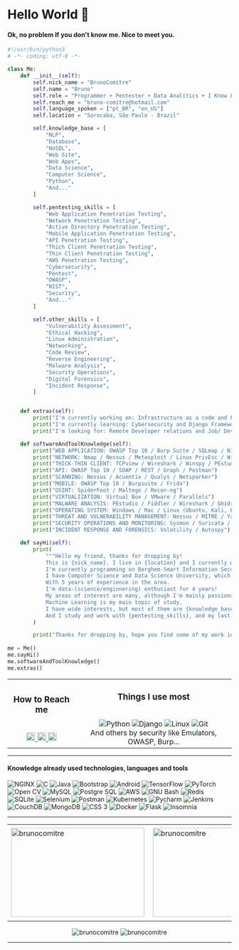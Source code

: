 # Hello World 👋

#### Ok, no problem If you don't know me. Nice to meet you.

```python
#!/usr/bin/python3
# -*- coding: utf-8 -*-

class Me:
    def __init__(self):
        self.nick_name = "BrunoComitre"
        self.name = "Bruno"
        self.role = "Programmer + Pentester + Data Analitics + I Know La"
        self.reach_me = "bruno-comitre@hotmail.com"
        self.language_spoken = ["pt_BR", "en_US"]
        self.location = "Sorocaba, São Paulo - Brazil"

        self.knowledge_base = [
            "NLP",
            "Database",
            "NoSQL",
            "Web Site",
            "Web Apps",
            "Data Science",
            "Computer Science",
            "Python",
            "And..."
        ]

        self.pentesting_skills = [
            "Web Application Penetration Testing",
            "Network Penetration Testing",
            "Active Directory Penetration Testing",
            "Mobile Application Penetration Testing",
            "API Penetration Testing",
            "Thich Client Penetration Testing",
            "Thin Client Penetration Testing",
            "AWS Penetration Testing",
            "Cybersecurity",
            "Pentest",
            "OWASP",
            "NIST",
            "Security",
            "And..."
        ]

        self.other_skills = [
            "Vulnerability Assessment",
            "Ethical Hacking",
            "Linux Administration",
            "Networking",
            "Code Review",
            "Reverse Engineering",
            "Malware Analysis",
            "Security Operations",
            "Digital Forensics",
            "Incident Response",
        ]  


    def extras(self):
        print("I'm currently working on: Infrastructure as a code and Python for Web development and Pentest Tools.")
        print("I'm currently learning: Cybersecurity and Django Framework.")
        print("I'm looking for: Remote Developer relations and Job/ Developer Community / Cyber Internships.")

    def softwareAndToolKnowledge(self):
        print("WEB APPLICATION: OWASP Top 10 / Burp Suite / SQLmap / Nikto / Dirb")
        print("NETWORK: Nmap / Nessus / Metasploit / Linux PrivEsc / Windows PrivEsc")
        print("THICK-THIN CLIENT: TCPview / Wireshark / Winspy / PEstudio")
        print("API: OWASP Top 10 / SOAP / REST / Graph / Postman")
        print("SCANNING: Nessus / Acuentix / Qualys / Netsparker")
        print("MOBILE: OWASP Top 10 / Burpsuite / Frida")
        print("OSINT: SpiderFoot / Maltego / Recon-ng")
        print("VIRTUALIZATION: Virtual Box / VMware / Parallels")
        print("MALWARE ANALYSIS: PEstudio / Fiddler / Wireshark / Ghidra / Remnux")
        print("OPERATING SYSTEM: Windows / Mac / Linux (Ubuntu, Kali, Parrot, Suse)")
        print("THREAT AND VULNERABILITY MANAGEMENT: Nessus / MITRE / Yara / ISAC / MISP")
        print("SECURITY OPERATIONS AND MONITORING: Sysmon / Suricata / Splunk / OpenEDR")
        print("INCIDENT RESPONSE AND FORENSICS: Volatility / Autospy")

    def sayHi(self):
        print(
            """Hello my friend, thanks for dropping by!
            This is {nick_name}, I live in {location} and I currently work remotely. I am a {role}.
            I'm currently programming on Berghem-Smart Information Security with backend developer using Python and Javascript.
            I have Computer Science and Data Science University, which can add to the field of development.
            With 5 years of experience in the area.
            I'm data-(science/enginnering) enthusiast for 4 years!
            My areas of interest are many, although I'm mainly passionate about science of theoretical theory and artificial intelligence;
            Machine Learning is my main topic of study.
            I have wide interests, but most of them are {knowledge_base}.
            And I study and work with {pentesting_skills}, and my last the {other_skills}."""
        )

        print("Thanks for dropping by, hope you find some of my work interesting.")
        
me = Me()
me.sayHi()
me.softwareAndToolKnowledge()
me.extras()
```

  <table align="center">
    <tr align="center">
        <td>
            <h3>How to Reach me</h3>
            <br/>
            <a href="https://www.linkedin.com/in/brunocomitre/">
                <img height="20" src="https://img.shields.io/badge/LinkedIn-0077B5?style=for-the-badge&logo=linkedin&logoColor=white" alt="brunocomitre" />
            </a>
            <a href="@TheComitre#4033">
                <img height="20" src="https://img.shields.io/badge/Discord-7289DA?style=for-the-badge&logo=discord&logoColor=white" alt="brunocomitre" />
            </a>
            <a href="https://dev.to/thecomitre">
                <img height="20" src="https://img.shields.io/badge/dev.to-0A0A0A?style=for-the-badge&logo=devdotto&logoColor=white&link=https://dev.to/thecomitre" alt="brunocomitre" />
            </a>
        </td>
        <td>
            <h3>Things I use most</h3>
            <br/>
              <img src="https://img.shields.io/badge/Python-3776AB?style=flat-square&logo=python&logoColor=white" alt="Python">
              <img src="https://img.shields.io/badge/Django-092E20?style=flat-square&logo=django&logoColor=white" alt="Django">
              <img src="https://img.shields.io/badge/Linux-FCC624?style=flat-square&logo=linux&logoColor=white" alt="Linux">
              <img src="https://img.shields.io/badge/-Git-F05032?style=flat-square&logo=git&logoColor=white" alt="Git">
              <br/>
              And others by security like Emulators, OWASP, Burp...
        </td>
    </tr> 
  </table>

***

#### Knowledge already used technologies, languages and tools

<p>
  <img src="https://img.shields.io/badge/NGINX-009639?style=flat-square&logo=nginx&logoColor=white" alt="NGINX"> 
  <img src="https://img.shields.io/badge/C-A8B9CC?style=flat-square&logo=c&logoColor=white" alt="C">
  <img src="https://img.shields.io/badge/Java-007396?style=flat-square&logo=java&logoColor=white" alt="Java">
  <img src="https://img.shields.io/badge/Bootstrap-7952B3?style=flat-square&logo=bootstrap&logoColor=white" alt="Bootstrap">
  <img src="https://img.shields.io/badge/Android-3DDC84?style=flat-square&logo=android&logoColor=white" alt="Android">
  <img src="https://img.shields.io/badge/TensorFlow-FF6F00?style=flat-square&logo=tensorflow&logoColor=white" alt="TensorFlow">
  <img src="https://img.shields.io/badge/PyTorch-EE4C2C?style=flat-square&logo=pytorch&logoColor=white" alt="PyTorch">
  <img src="https://img.shields.io/badge/OpenCV-5C3EE8?style=flat-square&logo=opencv&logoColor=white" alt="Open CV">
  <img src="https://img.shields.io/badge/MySQL-4479A1?style=flat-square&logo=mysql&logoColor=white" alt="MySQL">
  <img src="https://img.shields.io/badge/PostgreSQL-336791?style=flat-square&logo=postgresql&logoColor=white" alt="Postgre SQL">
  <img src="https://img.shields.io/badge/AWS-232F3E?style=flat-square&logo=amazon-aws&logoColor=white" alt="AWS">
  <img src="https://img.shields.io/badge/Bash-4EAA25?style=flat-square&logo=gnu-bash&logoColor=white" alt="GNU Bash">
  <img src="https://img.shields.io/badge/Redis-DC382D?style=flat-square&logo=redis&logoColor=white" alt="Redis">
  <img src="https://img.shields.io/badge/SQLite-003B57?style=flat-square&logo=sqlite&logoColor=white" alt="SQLite">
  <img src="https://img.shields.io/badge/Selenium-43B02A?style=flat-square&logo=selenium&logoColor=white" alt="Selenium">
  <img src="https://img.shields.io/badge/Postman-FF6C37?style=flat-square&logo=postman&logoColor=white" alt="Postman">
  <img src="https://img.shields.io/badge/Kubernetes-2F72D8?style=flat-square&logo=kubernetes&logoColor=white" alt="Kubernetes">
  <img src="https://img.shields.io/badge/Pycharm-1DCE8A?style=flat-square&logo=pycharm&logoColor=white" alt="Pycharm">
  <img src="https://img.shields.io/badge/Jenkins-C3382E?style=flat-square&logo=jenkins&logoColor=white" alt="Jenkins">
  <img src="https://img.shields.io/badge/CouchDB-DC2428?style=flat-square&logo=couchdb&logoColor=white" alt="CouchDB">
  <img src="https://img.shields.io/badge/-MongoDB-13aa52?style=flat-square&logo=mongodb&logoColor=white" alt="MongoDB">
  <img src="https://img.shields.io/badge/CSS3-1572B6?style=flat-square&logo=css3&logoColor=white" alt="CSS 3">
  <img src="https://img.shields.io/badge/-Docker-46a2f1?style=flat-square&logo=docker&logoColor=white" alt="Docker">
  <img src="https://img.shields.io/badge/Flask-000000?style=flat-square&logo=flask&logoColor=white" alt="Flask">
  <img src="https://img.shields.io/badge/-Insomnia-5849BE?style=flat-square&logo=insomnia&logoColor=white" alt="Insomnia">
</p>

***

<center>
  <table>
    <tr>
        <td><img width="300px" height="200px" align="left" src="https://github-readme-stats.vercel.app/api?username=BrunoComitre&show_icons=true&theme=gotham&count_private=true" alt="brunocomitre" /></td>
        <td><img width="300px" height="200px" align="left" src="https://github-readme-stats.vercel.app/api/top-langs/?username=BrunoComitre&hide=html&layout=compact&show_icons=true&theme=gotham" alt="brunocomitre" /></td>
        <td><img width="300px" height="210px" align="left" src="https://github-readme-streak-stats.herokuapp.com?user=BrunoComitre&theme=gotham" /></td>
    </tr> 
  </table>
</center>

<p align="center">
  <img src="https://img.shields.io/badge/license-MIT-green" alt="brunocomitre" />
  <img src="https://komarev.com/ghpvc/?username=BrunoComitre" alt="brunocomitre" />
</p>

***
